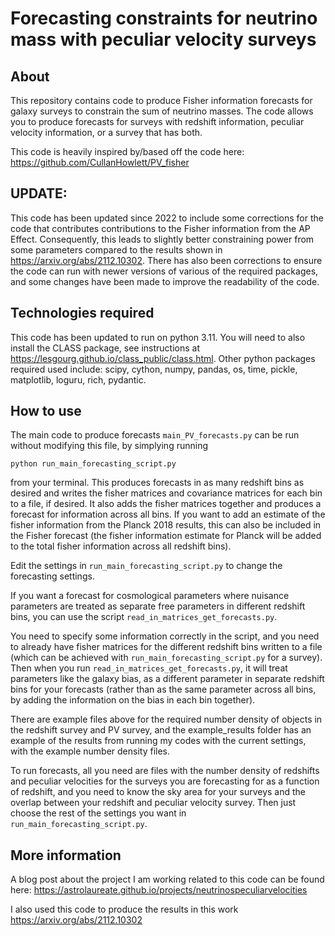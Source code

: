 # Forecasting constraints for neutrino mass with peculiar velocity surveys

## About
This repository contains code to produce Fisher information forecasts for galaxy surveys to constrain the sum of neutrino masses. The code allows you to produce forecasts for surveys with redshift information, peculiar velocity information, or a survey that has both.

This code is heavily inspired by/based off the code here: https://github.com/CullanHowlett/PV_fisher


## UPDATE:

This code has been updated since 2022 to include some corrections for the code that contributes contributions to the Fisher information from the AP Effect. Consequently, this leads to slightly better constraining power from some parameters compared to the results shown in https://arxiv.org/abs/2112.10302. There has also been corrections to ensure the code can run with newer versions of various of the required packages, and some changes have been made to improve the readability of the code.

## Technologies required

This code has been updated to run on python 3.11. You will need to also install the CLASS package, see instructions at https://lesgourg.github.io/class_public/class.html.
Other python packages required used include: scipy, cython, numpy, pandas, os, time, pickle, matplotlib, loguru, rich, pydantic. 

## How to use 

The main code to produce forecasts ```main_PV_forecasts.py``` can be run without modifying this file, by simplying running
``` 
python run_main_forecasting_script.py
```
from your terminal. This produces forecasts in as many redshift bins as desired and writes the fisher matrices and covariance matrices for each bin to a file, if desired. It also 
adds the fisher matrices together and produces a forecast for information across all bins. If you want to add an estimate of the fisher information from the Planck 2018 results, this can also be included in the Fisher forecast (the fisher information estimate for Planck will be added to the total fisher information across all redshift bins).

Edit the settings in ```run_main_forecasting_script.py``` to change the forecasting settings.

If you want a forecast for cosmological parameters where nuisance parameters are treated as separate free parameters in different redshift bins, you can use the script
```read_in_matrices_get_forecasts.py```.

You need to specify some information correctly in the script, and you need to already have fisher matrices for the different redshift bins written to a file (which can be achieved with ```run_main_forecasting_script.py``` for a survey). Then when you run ```read_in_matrices_get_forecasts.py```, it will treat parameters like the galaxy bias, as a different parameter in separate redshift bins for your forecasts (rather than as the same parameter across all bins, by adding the information on the bias in each bin together).

There are example files above for the required number density of objects in the redshift survey and PV survey, and the example_results folder has an example of the results from running my codes with the current settings, with the example number density files.

To run forecasts, all you need are files with the number density of redshifts and peculiar velocities for the surveys you are forecasting for as a function of redshift, and you need to know the sky area for your surveys and the overlap between your redshift and peculiar velocity survey. Then just choose the rest of the settings you want in ```run_main_forecasting_script.py```.

## More information 

A blog post about the project I am working related to this code can be found here: https://astrolaureate.github.io/projects/neutrinospeculiarvelocities 

I also used this code to produce the results in this work https://arxiv.org/abs/2112.10302 

